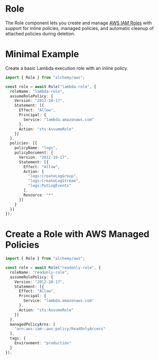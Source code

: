 # Role

The Role component lets you create and manage [AWS IAM Roles](https://docs.aws.amazon.com/IAM/latest/UserGuide/id_roles.html) with support for inline policies, managed policies, and automatic cleanup of attached policies during deletion.

# Minimal Example

Create a basic Lambda execution role with an inline policy.

```ts
import { Role } from "alchemy/aws";

const role = await Role("lambda-role", {
  roleName: "lambda-role",
  assumeRolePolicy: {
    Version: "2012-10-17", 
    Statement: [{
      Effect: "Allow",
      Principal: {
        Service: "lambda.amazonaws.com"
      },
      Action: "sts:AssumeRole"
    }]
  },
  policies: [{
    policyName: "logs",
    policyDocument: {
      Version: "2012-10-17",
      Statement: [{
        Effect: "Allow",
        Action: [
          "logs:CreateLogGroup",
          "logs:CreateLogStream", 
          "logs:PutLogEvents"
        ],
        Resource: "*"
      }]
    }
  }]
});
```

# Create a Role with AWS Managed Policies

```ts
import { Role } from "alchemy/aws";

const role = await Role("readonly-role", {
  roleName: "readonly-role",
  assumeRolePolicy: {
    Version: "2012-10-17",
    Statement: [{
      Effect: "Allow", 
      Principal: {
        Service: "lambda.amazonaws.com"
      },
      Action: "sts:AssumeRole"
    }]
  },
  managedPolicyArns: [
    "arn:aws:iam::aws:policy/ReadOnlyAccess"
  ],
  tags: {
    Environment: "production"
  }
});
```